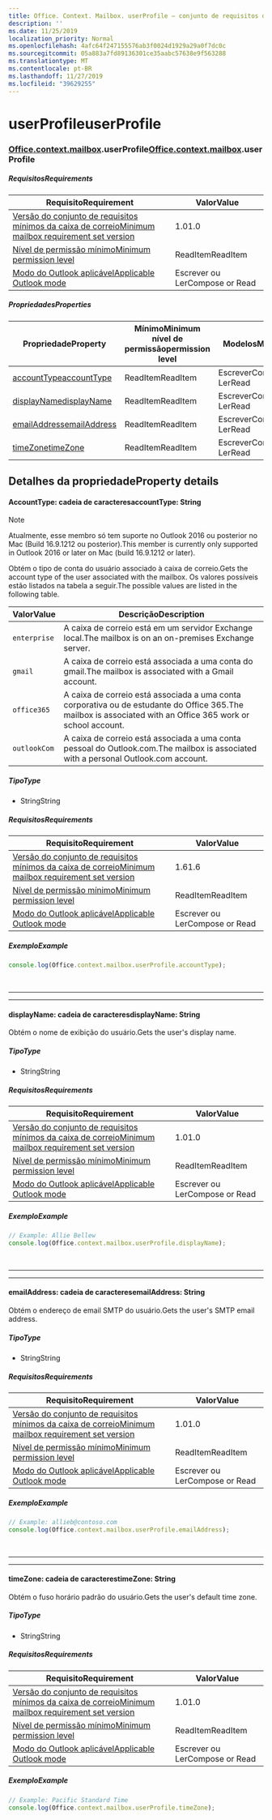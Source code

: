 ```yaml
---
title: Office. Context. Mailbox. userProfile – conjunto de requisitos de visualização
description: ''
ms.date: 11/25/2019
localization_priority: Normal
ms.openlocfilehash: 4afc64f247155576ab3f0024d1929a29a0f7dc0c
ms.sourcegitcommit: 05a883a7fd89136301ce35aabc57638e9f563288
ms.translationtype: MT
ms.contentlocale: pt-BR
ms.lasthandoff: 11/27/2019
ms.locfileid: "39629255"
---
```

# <a name="userprofile"></a><span data-ttu-id="bebf8-102">userProfile</span><span class="sxs-lookup"><span data-stu-id="bebf8-102">userProfile</span></span>

### <a name="officeofficemdcontextofficecontextmdmailboxofficecontextmailboxmduserprofile"></a><span data-ttu-id="bebf8-103">[Office](Office.md)[.context](Office.context.md)[.mailbox](Office.context.mailbox.md).userProfile</span><span class="sxs-lookup"><span data-stu-id="bebf8-103">[Office](Office.md)[.context](Office.context.md)[.mailbox](Office.context.mailbox.md).userProfile</span></span>

##### <a name="requirements"></a><span data-ttu-id="bebf8-104">Requisitos</span><span class="sxs-lookup"><span data-stu-id="bebf8-104">Requirements</span></span>

|<span data-ttu-id="bebf8-105">Requisito</span><span class="sxs-lookup"><span data-stu-id="bebf8-105">Requirement</span></span>| <span data-ttu-id="bebf8-106">Valor</span><span class="sxs-lookup"><span data-stu-id="bebf8-106">Value</span></span>|
|---|---|
|[<span data-ttu-id="bebf8-107">Versão do conjunto de requisitos mínimos da caixa de correio</span><span class="sxs-lookup"><span data-stu-id="bebf8-107">Minimum mailbox requirement set version</span></span>](/office/dev/add-ins/reference/requirement-sets/outlook-api-requirement-sets)| <span data-ttu-id="bebf8-108">1.0</span><span class="sxs-lookup"><span data-stu-id="bebf8-108">1.0</span></span>|
|[<span data-ttu-id="bebf8-109">Nível de permissão mínimo</span><span class="sxs-lookup"><span data-stu-id="bebf8-109">Minimum permission level</span></span>](/outlook/add-ins/understanding-outlook-add-in-permissions)| <span data-ttu-id="bebf8-110">ReadItem</span><span class="sxs-lookup"><span data-stu-id="bebf8-110">ReadItem</span></span>|
|[<span data-ttu-id="bebf8-111">Modo do Outlook aplicável</span><span class="sxs-lookup"><span data-stu-id="bebf8-111">Applicable Outlook mode</span></span>](/outlook/add-ins/#extension-points)| <span data-ttu-id="bebf8-112">Escrever ou Ler</span><span class="sxs-lookup"><span data-stu-id="bebf8-112">Compose or Read</span></span>|

##### <a name="properties"></a><span data-ttu-id="bebf8-113">Propriedades</span><span class="sxs-lookup"><span data-stu-id="bebf8-113">Properties</span></span>

| <span data-ttu-id="bebf8-114">Propriedade</span><span class="sxs-lookup"><span data-stu-id="bebf8-114">Property</span></span> | <span data-ttu-id="bebf8-115">Mínimo</span><span class="sxs-lookup"><span data-stu-id="bebf8-115">Minimum</span></span><br><span data-ttu-id="bebf8-116">nível de permissão</span><span class="sxs-lookup"><span data-stu-id="bebf8-116">permission level</span></span> | <span data-ttu-id="bebf8-117">Modelos</span><span class="sxs-lookup"><span data-stu-id="bebf8-117">Modes</span></span> | <span data-ttu-id="bebf8-118">Tipo de retorno</span><span class="sxs-lookup"><span data-stu-id="bebf8-118">Return type</span></span> | <span data-ttu-id="bebf8-119">Mínimo</span><span class="sxs-lookup"><span data-stu-id="bebf8-119">Minimum</span></span><br><span data-ttu-id="bebf8-120">conjunto de requisitos</span><span class="sxs-lookup"><span data-stu-id="bebf8-120">requirement set</span></span> |
|---|---|---|---|---|
| [<span data-ttu-id="bebf8-121">accountType</span><span class="sxs-lookup"><span data-stu-id="bebf8-121">accountType</span></span>](#accounttype-string) | <span data-ttu-id="bebf8-122">ReadItem</span><span class="sxs-lookup"><span data-stu-id="bebf8-122">ReadItem</span></span> | <span data-ttu-id="bebf8-123">Escrever</span><span class="sxs-lookup"><span data-stu-id="bebf8-123">Compose</span></span><br><span data-ttu-id="bebf8-124">Ler</span><span class="sxs-lookup"><span data-stu-id="bebf8-124">Read</span></span> | <span data-ttu-id="bebf8-125">String</span><span class="sxs-lookup"><span data-stu-id="bebf8-125">String</span></span> | <span data-ttu-id="bebf8-126">1.6</span><span class="sxs-lookup"><span data-stu-id="bebf8-126">1.6</span></span> |
| [<span data-ttu-id="bebf8-127">displayName</span><span class="sxs-lookup"><span data-stu-id="bebf8-127">displayName</span></span>](#displayname-string) | <span data-ttu-id="bebf8-128">ReadItem</span><span class="sxs-lookup"><span data-stu-id="bebf8-128">ReadItem</span></span> | <span data-ttu-id="bebf8-129">Escrever</span><span class="sxs-lookup"><span data-stu-id="bebf8-129">Compose</span></span><br><span data-ttu-id="bebf8-130">Ler</span><span class="sxs-lookup"><span data-stu-id="bebf8-130">Read</span></span> | <span data-ttu-id="bebf8-131">String</span><span class="sxs-lookup"><span data-stu-id="bebf8-131">String</span></span> | <span data-ttu-id="bebf8-132">1.0</span><span class="sxs-lookup"><span data-stu-id="bebf8-132">1.0</span></span> |
| [<span data-ttu-id="bebf8-133">emailAddress</span><span class="sxs-lookup"><span data-stu-id="bebf8-133">emailAddress</span></span>](#emailaddress-string) | <span data-ttu-id="bebf8-134">ReadItem</span><span class="sxs-lookup"><span data-stu-id="bebf8-134">ReadItem</span></span> | <span data-ttu-id="bebf8-135">Escrever</span><span class="sxs-lookup"><span data-stu-id="bebf8-135">Compose</span></span><br><span data-ttu-id="bebf8-136">Ler</span><span class="sxs-lookup"><span data-stu-id="bebf8-136">Read</span></span> | <span data-ttu-id="bebf8-137">String</span><span class="sxs-lookup"><span data-stu-id="bebf8-137">String</span></span> | <span data-ttu-id="bebf8-138">1.0</span><span class="sxs-lookup"><span data-stu-id="bebf8-138">1.0</span></span> |
| [<span data-ttu-id="bebf8-139">timeZone</span><span class="sxs-lookup"><span data-stu-id="bebf8-139">timeZone</span></span>](#timezone-string) | <span data-ttu-id="bebf8-140">ReadItem</span><span class="sxs-lookup"><span data-stu-id="bebf8-140">ReadItem</span></span> | <span data-ttu-id="bebf8-141">Escrever</span><span class="sxs-lookup"><span data-stu-id="bebf8-141">Compose</span></span><br><span data-ttu-id="bebf8-142">Ler</span><span class="sxs-lookup"><span data-stu-id="bebf8-142">Read</span></span> | <span data-ttu-id="bebf8-143">String</span><span class="sxs-lookup"><span data-stu-id="bebf8-143">String</span></span> | <span data-ttu-id="bebf8-144">1.0</span><span class="sxs-lookup"><span data-stu-id="bebf8-144">1.0</span></span> |

## <a name="property-details"></a><span data-ttu-id="bebf8-145">Detalhes da propriedade</span><span class="sxs-lookup"><span data-stu-id="bebf8-145">Property details</span></span>

#### <a name="accounttype-string"></a><span data-ttu-id="bebf8-146">AccountType: cadeia de caracteres</span><span class="sxs-lookup"><span data-stu-id="bebf8-146">accountType: String</span></span>

> [!NOTE]
> <span data-ttu-id="bebf8-147">Atualmente, esse membro só tem suporte no Outlook 2016 ou posterior no Mac (Build 16.9.1212 ou posterior).</span><span class="sxs-lookup"><span data-stu-id="bebf8-147">This member is currently only supported in Outlook 2016 or later on Mac (build 16.9.1212 or later).</span></span>

<span data-ttu-id="bebf8-148">Obtém o tipo de conta do usuário associado à caixa de correio.</span><span class="sxs-lookup"><span data-stu-id="bebf8-148">Gets the account type of the user associated with the mailbox.</span></span> <span data-ttu-id="bebf8-149">Os valores possíveis estão listados na tabela a seguir.</span><span class="sxs-lookup"><span data-stu-id="bebf8-149">The possible values are listed in the following table.</span></span>

| <span data-ttu-id="bebf8-150">Valor</span><span class="sxs-lookup"><span data-stu-id="bebf8-150">Value</span></span> | <span data-ttu-id="bebf8-151">Descrição</span><span class="sxs-lookup"><span data-stu-id="bebf8-151">Description</span></span> |
|-------|-------------|
| `enterprise` | <span data-ttu-id="bebf8-152">A caixa de correio está em um servidor Exchange local.</span><span class="sxs-lookup"><span data-stu-id="bebf8-152">The mailbox is on an on-premises Exchange server.</span></span> |
| `gmail` | <span data-ttu-id="bebf8-153">A caixa de correio está associada a uma conta do gmail.</span><span class="sxs-lookup"><span data-stu-id="bebf8-153">The mailbox is associated with a Gmail account.</span></span> |
| `office365` | <span data-ttu-id="bebf8-154">A caixa de correio está associada a uma conta corporativa ou de estudante do Office 365.</span><span class="sxs-lookup"><span data-stu-id="bebf8-154">The mailbox is associated with an Office 365 work or school account.</span></span> |
| `outlookCom` | <span data-ttu-id="bebf8-155">A caixa de correio está associada a uma conta pessoal do Outlook.com.</span><span class="sxs-lookup"><span data-stu-id="bebf8-155">The mailbox is associated with a personal Outlook.com account.</span></span> |

##### <a name="type"></a><span data-ttu-id="bebf8-156">Tipo</span><span class="sxs-lookup"><span data-stu-id="bebf8-156">Type</span></span>

*   <span data-ttu-id="bebf8-157">String</span><span class="sxs-lookup"><span data-stu-id="bebf8-157">String</span></span>

##### <a name="requirements"></a><span data-ttu-id="bebf8-158">Requisitos</span><span class="sxs-lookup"><span data-stu-id="bebf8-158">Requirements</span></span>

|<span data-ttu-id="bebf8-159">Requisito</span><span class="sxs-lookup"><span data-stu-id="bebf8-159">Requirement</span></span>| <span data-ttu-id="bebf8-160">Valor</span><span class="sxs-lookup"><span data-stu-id="bebf8-160">Value</span></span>|
|---|---|
|[<span data-ttu-id="bebf8-161">Versão do conjunto de requisitos mínimos da caixa de correio</span><span class="sxs-lookup"><span data-stu-id="bebf8-161">Minimum mailbox requirement set version</span></span>](/office/dev/add-ins/reference/requirement-sets/outlook-api-requirement-sets)| <span data-ttu-id="bebf8-162">1.6</span><span class="sxs-lookup"><span data-stu-id="bebf8-162">1.6</span></span> |
|[<span data-ttu-id="bebf8-163">Nível de permissão mínimo</span><span class="sxs-lookup"><span data-stu-id="bebf8-163">Minimum permission level</span></span>](/outlook/add-ins/understanding-outlook-add-in-permissions)| <span data-ttu-id="bebf8-164">ReadItem</span><span class="sxs-lookup"><span data-stu-id="bebf8-164">ReadItem</span></span>|
|[<span data-ttu-id="bebf8-165">Modo do Outlook aplicável</span><span class="sxs-lookup"><span data-stu-id="bebf8-165">Applicable Outlook mode</span></span>](/outlook/add-ins/#extension-points)| <span data-ttu-id="bebf8-166">Escrever ou Ler</span><span class="sxs-lookup"><span data-stu-id="bebf8-166">Compose or Read</span></span>|

##### <a name="example"></a><span data-ttu-id="bebf8-167">Exemplo</span><span class="sxs-lookup"><span data-stu-id="bebf8-167">Example</span></span>

```js
console.log(Office.context.mailbox.userProfile.accountType);
```

<br>

---
---

#### <a name="displayname-string"></a><span data-ttu-id="bebf8-168">displayName: cadeia de caracteres</span><span class="sxs-lookup"><span data-stu-id="bebf8-168">displayName: String</span></span>

<span data-ttu-id="bebf8-169">Obtém o nome de exibição do usuário.</span><span class="sxs-lookup"><span data-stu-id="bebf8-169">Gets the user's display name.</span></span>

##### <a name="type"></a><span data-ttu-id="bebf8-170">Tipo</span><span class="sxs-lookup"><span data-stu-id="bebf8-170">Type</span></span>

*   <span data-ttu-id="bebf8-171">String</span><span class="sxs-lookup"><span data-stu-id="bebf8-171">String</span></span>

##### <a name="requirements"></a><span data-ttu-id="bebf8-172">Requisitos</span><span class="sxs-lookup"><span data-stu-id="bebf8-172">Requirements</span></span>

|<span data-ttu-id="bebf8-173">Requisito</span><span class="sxs-lookup"><span data-stu-id="bebf8-173">Requirement</span></span>| <span data-ttu-id="bebf8-174">Valor</span><span class="sxs-lookup"><span data-stu-id="bebf8-174">Value</span></span>|
|---|---|
|[<span data-ttu-id="bebf8-175">Versão do conjunto de requisitos mínimos da caixa de correio</span><span class="sxs-lookup"><span data-stu-id="bebf8-175">Minimum mailbox requirement set version</span></span>](/office/dev/add-ins/reference/requirement-sets/outlook-api-requirement-sets)| <span data-ttu-id="bebf8-176">1.0</span><span class="sxs-lookup"><span data-stu-id="bebf8-176">1.0</span></span>|
|[<span data-ttu-id="bebf8-177">Nível de permissão mínimo</span><span class="sxs-lookup"><span data-stu-id="bebf8-177">Minimum permission level</span></span>](/outlook/add-ins/understanding-outlook-add-in-permissions)| <span data-ttu-id="bebf8-178">ReadItem</span><span class="sxs-lookup"><span data-stu-id="bebf8-178">ReadItem</span></span>|
|[<span data-ttu-id="bebf8-179">Modo do Outlook aplicável</span><span class="sxs-lookup"><span data-stu-id="bebf8-179">Applicable Outlook mode</span></span>](/outlook/add-ins/#extension-points)| <span data-ttu-id="bebf8-180">Escrever ou Ler</span><span class="sxs-lookup"><span data-stu-id="bebf8-180">Compose or Read</span></span>|

##### <a name="example"></a><span data-ttu-id="bebf8-181">Exemplo</span><span class="sxs-lookup"><span data-stu-id="bebf8-181">Example</span></span>

```js
// Example: Allie Bellew
console.log(Office.context.mailbox.userProfile.displayName);
```

<br>

---
---

#### <a name="emailaddress-string"></a><span data-ttu-id="bebf8-182">emailAddress: cadeia de caracteres</span><span class="sxs-lookup"><span data-stu-id="bebf8-182">emailAddress: String</span></span>

<span data-ttu-id="bebf8-183">Obtém o endereço de email SMTP do usuário.</span><span class="sxs-lookup"><span data-stu-id="bebf8-183">Gets the user's SMTP email address.</span></span>

##### <a name="type"></a><span data-ttu-id="bebf8-184">Tipo</span><span class="sxs-lookup"><span data-stu-id="bebf8-184">Type</span></span>

*   <span data-ttu-id="bebf8-185">String</span><span class="sxs-lookup"><span data-stu-id="bebf8-185">String</span></span>

##### <a name="requirements"></a><span data-ttu-id="bebf8-186">Requisitos</span><span class="sxs-lookup"><span data-stu-id="bebf8-186">Requirements</span></span>

|<span data-ttu-id="bebf8-187">Requisito</span><span class="sxs-lookup"><span data-stu-id="bebf8-187">Requirement</span></span>| <span data-ttu-id="bebf8-188">Valor</span><span class="sxs-lookup"><span data-stu-id="bebf8-188">Value</span></span>|
|---|---|
|[<span data-ttu-id="bebf8-189">Versão do conjunto de requisitos mínimos da caixa de correio</span><span class="sxs-lookup"><span data-stu-id="bebf8-189">Minimum mailbox requirement set version</span></span>](/office/dev/add-ins/reference/requirement-sets/outlook-api-requirement-sets)| <span data-ttu-id="bebf8-190">1.0</span><span class="sxs-lookup"><span data-stu-id="bebf8-190">1.0</span></span>|
|[<span data-ttu-id="bebf8-191">Nível de permissão mínimo</span><span class="sxs-lookup"><span data-stu-id="bebf8-191">Minimum permission level</span></span>](/outlook/add-ins/understanding-outlook-add-in-permissions)| <span data-ttu-id="bebf8-192">ReadItem</span><span class="sxs-lookup"><span data-stu-id="bebf8-192">ReadItem</span></span>|
|[<span data-ttu-id="bebf8-193">Modo do Outlook aplicável</span><span class="sxs-lookup"><span data-stu-id="bebf8-193">Applicable Outlook mode</span></span>](/outlook/add-ins/#extension-points)| <span data-ttu-id="bebf8-194">Escrever ou Ler</span><span class="sxs-lookup"><span data-stu-id="bebf8-194">Compose or Read</span></span>|

##### <a name="example"></a><span data-ttu-id="bebf8-195">Exemplo</span><span class="sxs-lookup"><span data-stu-id="bebf8-195">Example</span></span>

```js
// Example: allieb@contoso.com
console.log(Office.context.mailbox.userProfile.emailAddress);
```

<br>

---
---

#### <a name="timezone-string"></a><span data-ttu-id="bebf8-196">timeZone: cadeia de caracteres</span><span class="sxs-lookup"><span data-stu-id="bebf8-196">timeZone: String</span></span>

<span data-ttu-id="bebf8-197">Obtém o fuso horário padrão do usuário.</span><span class="sxs-lookup"><span data-stu-id="bebf8-197">Gets the user's default time zone.</span></span>

##### <a name="type"></a><span data-ttu-id="bebf8-198">Tipo</span><span class="sxs-lookup"><span data-stu-id="bebf8-198">Type</span></span>

*   <span data-ttu-id="bebf8-199">String</span><span class="sxs-lookup"><span data-stu-id="bebf8-199">String</span></span>

##### <a name="requirements"></a><span data-ttu-id="bebf8-200">Requisitos</span><span class="sxs-lookup"><span data-stu-id="bebf8-200">Requirements</span></span>

|<span data-ttu-id="bebf8-201">Requisito</span><span class="sxs-lookup"><span data-stu-id="bebf8-201">Requirement</span></span>| <span data-ttu-id="bebf8-202">Valor</span><span class="sxs-lookup"><span data-stu-id="bebf8-202">Value</span></span>|
|---|---|
|[<span data-ttu-id="bebf8-203">Versão do conjunto de requisitos mínimos da caixa de correio</span><span class="sxs-lookup"><span data-stu-id="bebf8-203">Minimum mailbox requirement set version</span></span>](/office/dev/add-ins/reference/requirement-sets/outlook-api-requirement-sets)| <span data-ttu-id="bebf8-204">1.0</span><span class="sxs-lookup"><span data-stu-id="bebf8-204">1.0</span></span>|
|[<span data-ttu-id="bebf8-205">Nível de permissão mínimo</span><span class="sxs-lookup"><span data-stu-id="bebf8-205">Minimum permission level</span></span>](/outlook/add-ins/understanding-outlook-add-in-permissions)| <span data-ttu-id="bebf8-206">ReadItem</span><span class="sxs-lookup"><span data-stu-id="bebf8-206">ReadItem</span></span>|
|[<span data-ttu-id="bebf8-207">Modo do Outlook aplicável</span><span class="sxs-lookup"><span data-stu-id="bebf8-207">Applicable Outlook mode</span></span>](/outlook/add-ins/#extension-points)| <span data-ttu-id="bebf8-208">Escrever ou Ler</span><span class="sxs-lookup"><span data-stu-id="bebf8-208">Compose or Read</span></span>|

##### <a name="example"></a><span data-ttu-id="bebf8-209">Exemplo</span><span class="sxs-lookup"><span data-stu-id="bebf8-209">Example</span></span>

```js
// Example: Pacific Standard Time
console.log(Office.context.mailbox.userProfile.timeZone);
```
